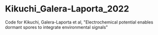 # Kikuchi_Galera-Laporta_2022

Code for Kikuchi, Galera-Laporta et al, "Electrochemical potential enables dormant spores to integrate environmental signals"
